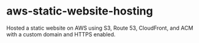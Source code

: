 # aws-static-website-hosting
Hosted a static website on AWS using S3, Route 53, CloudFront, and ACM with a custom domain and HTTPS enabled.
